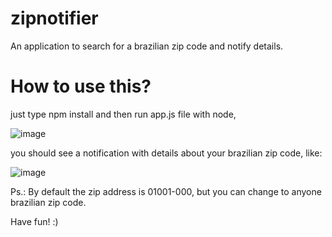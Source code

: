 # zipnotifier
An application to search for a brazilian zip code and notify details.

# How to use this?

just type npm install and then run app.js file with node, 

![image](https://user-images.githubusercontent.com/46648240/172029492-f7bb9fc9-f06c-404d-8434-3bcd30faec55.png)


you should see a notification with details about your brazilian zip code, like:

![image](https://user-images.githubusercontent.com/46648240/172029480-9509731e-4832-4a9d-a32f-26bc9c5be7da.png)

Ps.: By default the zip address is 01001-000, but you can change to anyone brazilian zip code.

Have fun! :)
